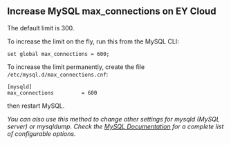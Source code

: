 ## Increase MySQL max_connections on EY Cloud

The default limit is 300.

To increase the limit on the fly, run this from the MySQL CLI:

```
set global max_connections = 600;
```

To increase the limit permanently, create the file `/etc/mysql.d/max_connections.cnf`:

```
[mysqld]
max_connections			= 600
```

then restart MySQL.

_You can also use this method to change other settings for mysqld (MySQL server) or mysqldump. Check the [MySQL Documentation](https://dev.mysql.com/doc/refman/5.7/en/mysqld-option-tables.html) for a complete list of configurable options._
